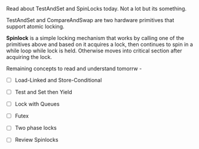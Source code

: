 Read about TestAndSet and SpinLocks today. Not a lot but its something.

TestAndSet and CompareAndSwap are two hardware primitives that support atomic locking.

**Spinlock** is a simple locking mechanism that works by calling one of the primitives above and based on it acquires a lock, then continues to spin in a while loop while lock is held. Otherwise moves into critical section after acquiring the lock.

Remaining concepts to read and understand tomorrw -
- [ ] Load-Linked and Store-Conditional

- [ ] Test and Set then Yield

- [ ] Lock with Queues

- [ ] Futex

- [ ] Two phase locks


- [ ] Review Spinlocks
  
